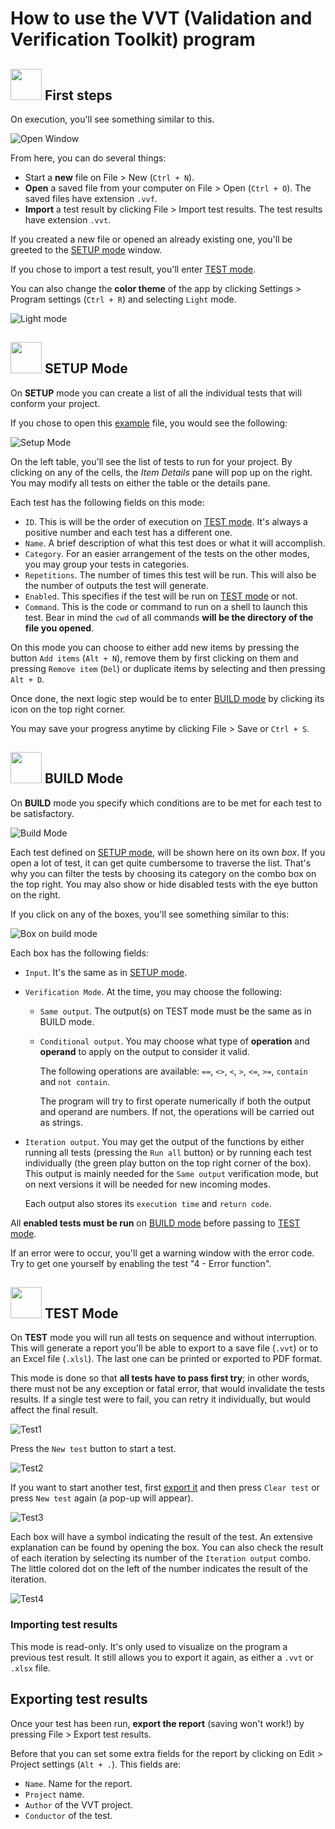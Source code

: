 # How to use the VVT (Validation and Verification Toolkit) program

## <img src="images/Logo.png" width="50"/> First steps

On execution, you'll see something similar to this.

![Open Window](images/openWindow.png)

From here, you can do several things:

- Start a **new** file on File > New (`Ctrl + N`). 
- **Open** a saved file from your computer on File > Open (`Ctrl + O`). The saved files have extension `.vvf`.
- **Import** a test result by clicking File > Import test results. The test results have extension `.vvt`.

If you created a new file or opened an already existing one, you'll be greeted to the [SETUP mode](#setup-mode) window.

If you chose to import a test result, you'll enter [TEST mode](#importing-test-results).

You can also change the **color theme** of the app by clicking Settings > Program settings (`Ctrl + R`) and selecting `Light` mode. 

![Light mode](images/lightmode.png)


## <img src="images/mode-setup.png" width="50"/> SETUP Mode 

On **SETUP** mode you can create a list of all the individual tests that will conform your project.

If you chose to open this [example](test.vvf) file, you would see the following: 

![Setup Mode](images/setupMode.png)

On the left table, you'll see the list of tests to run for your project. By clicking on any of the cells, the *Item Details* pane will pop up on the right. You may modify all tests on either the table or the details pane.

Each test has the following fields on this mode:

- `ID`. This is will be the order of execution on [TEST mode](#test-mode). It's always a positive number and each test has a different one.
- `Name`. A brief description of what this test does or what it will accomplish.
- `Category`. For an easier arrangement of the tests on the other modes, you may group your tests in categories.
- `Repetitions`. The number of times this test will be run. This will also be the number of outputs the test will generate.
- `Enabled`. This specifies if the test will be run on [TEST mode](#test-mode) or not.
- `Command`. This is the code or command to run on a shell to launch this test. Bear in mind the `cwd` of all commands **will be the directory of the file you opened**.

On this mode you can choose to either add new items by pressing the button `Add items` (`Alt + N`), remove them by first clicking on them and pressing `Remove item` (`Del`) or duplicate items by selecting and then pressing `Alt + D`.

Once done, the next logic step would be to enter [BUILD mode](#build-mode) by clicking its icon on the top right corner.

You may save your progress anytime by clicking File > Save or `Ctrl + S`.




## <img src="images/mode-build.png" width="50"/> BUILD Mode

On **BUILD** mode you specify which conditions are to be met for each test to be satisfactory.

![Build Mode](images/buildWindow.png)

Each test defined on [SETUP mode](#setup-mode), will be shown here on its own *box*. If you open a lot of test, it can get quite cumbersome to traverse the list. That's why you can filter the tests by choosing its category on the combo box on the top right. You may also show or hide disabled tests with the eye button on the right.

If you click on any of the boxes, you'll see something similar to this:

![Box on build mode](images/boxBuildMode.png)

Each box has the following fields:
- `Input`. It's the same as in [SETUP mode](#setup-mode).
- `Verification Mode`. At the time, you may choose the following:
  - `Same output`. The output(s) on TEST mode must be the same as in BUILD mode.
  - `Conditional output`. You may choose what type of **operation** and **operand** to apply on the output to consider it valid. 
  
    The following operations are available: `==`, `<>`, `<`, `>`, `<=`, `>=`, `contain` and `not contain`. 
    
    The program will try to first operate numerically if both the output and operand are numbers. If not, the operations will be carried out as strings.
- `Iteration output`. You may get the output of the functions by either running all tests (pressing the `Run all` button) or by running each test individually (the green play button on the top right corner of the box). This output is mainly needed for the `Same output` verification mode, but on next versions it will be needed for new incoming modes.

    Each output also stores its `execution time` and `return code`.

All **enabled tests must be run** on [BUILD mode](#build-mode) before passing to [TEST mode](#test-mode). 

If an error were to occur, you'll get a warning window with the error code. Try to get one yourself by enabling the test "4 - Error function".



## <img src="images/mode-test.png" width="50"/> TEST Mode

On **TEST** mode you will run all tests on sequence and without interruption. This will generate a report you'll be able to export to a save file (`.vvt`) or to an Excel file (`.xlsl`). The last one can be printed or exported to PDF format.

This mode is done so that **all tests have to pass first try**; in other words, there must not be any exception or fatal error, that would invalidate the tests results. If a single test were to fail, you can retry it individually, but would affect the final result.

![Test1](images/testWindow1.png)

Press the `New test` button to start a test. 

![Test2](images/testWindow2.png)

If you want to start another test, first [export it](#exporting-test-results) and then press `Clear test` or press `New test` again (a pop-up will appear).

![Test3](images/testWindow3.png)

Each box will have a symbol indicating the result of the test. An extensive explanation can be found by opening the box. You can also check the result of each iteration by selecting its number of the `Iteration output` combo. The little colored dot on the left of the number indicates the result of the iteration.

![Test4](images/testWindow4.png)

### Importing test results

This mode is read-only. It's only used to visualize on the program a previous test result. It still allows you to export it again, as either a `.vvt` or `.xlsx` file.

## Exporting test results

Once your test has been run, **export the report** (saving won't work!) by pressing File >  Export test results.

Before that you can set some extra fields for the report by clicking on Edit > Project settings (`Alt + .`). This fields are:

- `Name`. Name for the report.
- `Project` name.
- `Author` of the VVT project.
- `Conductor` of the test.

